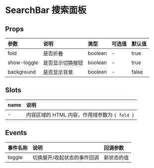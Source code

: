 # SearchBar 搜索面板

## Props

| 参数        | 说明             | 类型    | 可选值 | 默认值 |
| :---------- | :--------------- | :------ | :----- | :----- |
| fold        | 是否折叠         | boolean | -      | true   |
| show-toggle | 是否显示切换按钮 | boolean | -      | true   |
| background  | 是否显示背景     | boolean | -      | false  |

## Slots

| name | 说明                                          |
| :--- | :-------------------------------------------- |
| -    | 内容区域的 HTML 内容，作用域参数为 `{ fold }` |

## Events

| 事件名称 | 说明                        | 回调参数   |
| :------- | :-------------------------- | :--------- |
| toggle   | 切换展开/收起状态的事件回调 | 新状态的值 |